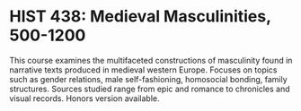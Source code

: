 # HIST 438: Medieval Masculinities, 500-1200

This course examines the multifaceted constructions of masculinity found in narrative texts produced in medieval western Europe. Focuses on topics such as gender relations, male self-fashioning, homosocial bonding, family structures. Sources studied range from epic and romance to chronicles and visual records. Honors version available.